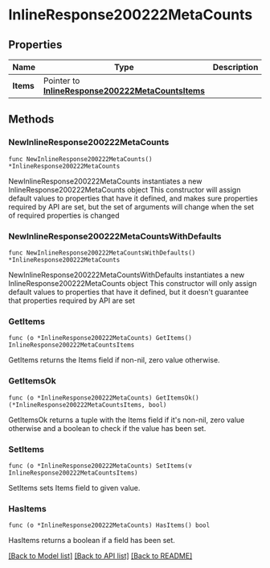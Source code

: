 # InlineResponse200222MetaCounts

## Properties

Name | Type | Description | Notes
------------ | ------------- | ------------- | -------------
**Items** | Pointer to [**InlineResponse200222MetaCountsItems**](InlineResponse200222MetaCountsItems.md) |  | [optional] 

## Methods

### NewInlineResponse200222MetaCounts

`func NewInlineResponse200222MetaCounts() *InlineResponse200222MetaCounts`

NewInlineResponse200222MetaCounts instantiates a new InlineResponse200222MetaCounts object
This constructor will assign default values to properties that have it defined,
and makes sure properties required by API are set, but the set of arguments
will change when the set of required properties is changed

### NewInlineResponse200222MetaCountsWithDefaults

`func NewInlineResponse200222MetaCountsWithDefaults() *InlineResponse200222MetaCounts`

NewInlineResponse200222MetaCountsWithDefaults instantiates a new InlineResponse200222MetaCounts object
This constructor will only assign default values to properties that have it defined,
but it doesn't guarantee that properties required by API are set

### GetItems

`func (o *InlineResponse200222MetaCounts) GetItems() InlineResponse200222MetaCountsItems`

GetItems returns the Items field if non-nil, zero value otherwise.

### GetItemsOk

`func (o *InlineResponse200222MetaCounts) GetItemsOk() (*InlineResponse200222MetaCountsItems, bool)`

GetItemsOk returns a tuple with the Items field if it's non-nil, zero value otherwise
and a boolean to check if the value has been set.

### SetItems

`func (o *InlineResponse200222MetaCounts) SetItems(v InlineResponse200222MetaCountsItems)`

SetItems sets Items field to given value.

### HasItems

`func (o *InlineResponse200222MetaCounts) HasItems() bool`

HasItems returns a boolean if a field has been set.


[[Back to Model list]](../README.md#documentation-for-models) [[Back to API list]](../README.md#documentation-for-api-endpoints) [[Back to README]](../README.md)


